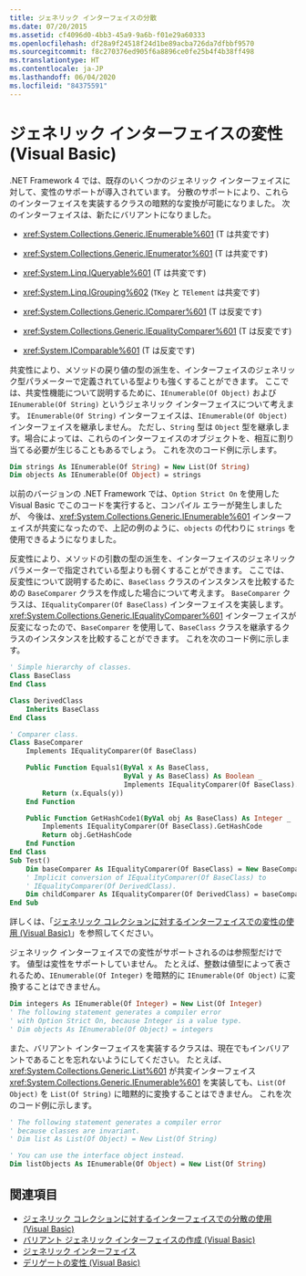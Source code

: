 ```yaml
---
title: ジェネリック インターフェイスの分散
ms.date: 07/20/2015
ms.assetid: cf4096d0-4bb3-45a9-9a6b-f01e29a60333
ms.openlocfilehash: df28a9f24518f24d1be89acba726da7dfbbf9570
ms.sourcegitcommit: f8c270376ed905f6a8896ce0fe25b4f4b38ff498
ms.translationtype: HT
ms.contentlocale: ja-JP
ms.lasthandoff: 06/04/2020
ms.locfileid: "84375591"
---
```

# <a name="variance-in-generic-interfaces-visual-basic"></a>ジェネリック インターフェイスの変性 (Visual Basic)

.NET Framework 4 では、既存のいくつかのジェネリック インターフェイスに対して、変性のサポートが導入されています。 分散のサポートにより、これらのインターフェイスを実装するクラスの暗黙的な変換が可能になりました。 次のインターフェイスは、新たにバリアントになりました。

- <xref:System.Collections.Generic.IEnumerable%601> (T は共変です)

- <xref:System.Collections.Generic.IEnumerator%601> (T は共変です)

- <xref:System.Linq.IQueryable%601> (T は共変です)

- <xref:System.Linq.IGrouping%602> (`TKey` と `TElement` は共変です)

- <xref:System.Collections.Generic.IComparer%601> (T は反変です)

- <xref:System.Collections.Generic.IEqualityComparer%601> (T は反変です)

- <xref:System.IComparable%601> (T は反変です)

共変性により、メソッドの戻り値の型の派生を、インターフェイスのジェネリック型パラメーターで定義されている型よりも強くすることができます。 ここでは、共変性機能について説明するために、`IEnumerable(Of Object)` および `IEnumerable(Of String)` というジェネリック インターフェイスについて考えます。 `IEnumerable(Of String)` インターフェイスは、`IEnumerable(Of Object)` インターフェイスを継承しません。 ただし、`String` 型は `Object` 型を継承します。場合によっては、これらのインターフェイスのオブジェクトを、相互に割り当てる必要が生じることもあるでしょう。 これを次のコード例に示します。

```vb
Dim strings As IEnumerable(Of String) = New List(Of String)
Dim objects As IEnumerable(Of Object) = strings
```

以前のバージョンの .NET Framework では、`Option Strict On` を使用した Visual Basic でこのコードを実行すると、コンパイル エラーが発生しましたが、 今後は、<xref:System.Collections.Generic.IEnumerable%601> インターフェイスが共変になったので、上記の例のように、`objects` の代わりに `strings` を使用できるようになりました。

反変性により、メソッドの引数の型の派生を、インターフェイスのジェネリック パラメーターで指定されている型よりも弱くすることができます。 ここでは、反変性について説明するために、`BaseClass` クラスのインスタンスを比較するための `BaseComparer` クラスを作成した場合について考えます。 `BaseComparer` クラスは、`IEqualityComparer(Of BaseClass)` インターフェイスを実装します。 <xref:System.Collections.Generic.IEqualityComparer%601> インターフェイスが反変になったので、`BaseComparer` を使用して、`BaseClass` クラスを継承するクラスのインスタンスを比較することができます。 これを次のコード例に示します。

```vb
' Simple hierarchy of classes.
Class BaseClass
End Class

Class DerivedClass
    Inherits BaseClass
End Class

' Comparer class.
Class BaseComparer
    Implements IEqualityComparer(Of BaseClass)

    Public Function Equals1(ByVal x As BaseClass,
                            ByVal y As BaseClass) As Boolean _
                            Implements IEqualityComparer(Of BaseClass).Equals
        Return (x.Equals(y))
    End Function

    Public Function GetHashCode1(ByVal obj As BaseClass) As Integer _
        Implements IEqualityComparer(Of BaseClass).GetHashCode
        Return obj.GetHashCode
    End Function
End Class
Sub Test()
    Dim baseComparer As IEqualityComparer(Of BaseClass) = New BaseComparer
    ' Implicit conversion of IEqualityComparer(Of BaseClass) to
    ' IEqualityComparer(Of DerivedClass).
    Dim childComparer As IEqualityComparer(Of DerivedClass) = baseComparer
End Sub
```

詳しくは、「[ジェネリック コレクションに対するインターフェイスでの変性の使用 (Visual Basic)](using-variance-in-interfaces-for-generic-collections.md)」を参照してください。

ジェネリック インターフェイスでの変性がサポートされるのは参照型だけです。 値型は変性をサポートしていません。 たとえば、整数は値型によって表されるため、`IEnumerable(Of Integer)` を暗黙的に `IEnumerable(Of Object)` に変換することはできません。

```vb
Dim integers As IEnumerable(Of Integer) = New List(Of Integer)
' The following statement generates a compiler error
' with Option Strict On, because Integer is a value type.
' Dim objects As IEnumerable(Of Object) = integers
```

また、バリアント インターフェイスを実装するクラスは、現在でもインバリアントであることを忘れないようにしてください。 たとえば、<xref:System.Collections.Generic.List%601> が共変インターフェイス <xref:System.Collections.Generic.IEnumerable%601> を実装しても、`List(Of Object)` を `List(Of String)` に暗黙的に変換することはできません。 これを次のコード例に示します。

```vb
' The following statement generates a compiler error
' because classes are invariant.
' Dim list As List(Of Object) = New List(Of String)

' You can use the interface object instead.
Dim listObjects As IEnumerable(Of Object) = New List(Of String)
```

## <a name="see-also"></a>関連項目

- [ジェネリック コレクションに対するインターフェイスでの分散の使用 (Visual Basic)](using-variance-in-interfaces-for-generic-collections.md)
- [バリアント ジェネリック インターフェイスの作成 (Visual Basic)](creating-variant-generic-interfaces.md)
- [ジェネリック インターフェイス](../../../../standard/generics/interfaces.md)
- [デリゲートの変性 (Visual Basic)](variance-in-delegates.md)
